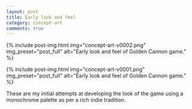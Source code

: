 ```yaml
---
layout: post
title: Early look and feel
category: concept-art
comments: true
---
```


{% include post-img.html img="concept-art-v0002.png" img_preset="post_full" alt="Early look and feel of Golden Cannon game." %}

{% include post-img.html img="concept-art-v0001.png" img_preset="post_full" alt="Early look and feel of Golden Cannon game." %}

These are my initial attempts at developing the look of the game using a monochrome palette as per a rich indie tradition.